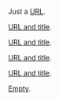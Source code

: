 Just a [URL](ext:/url/).

[URL and title](ext:/url/ "title").

[URL and title](ext:/url/  "title preceded by two spaces").

[URL and title](ext:/url/	"title preceded by a tab").

[URL and title](ext:/url/ "title has spaces afterward"  ).


[Empty]().
